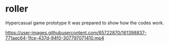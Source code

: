 # roller
Hypercasual game prototype
It was prepared to show how the codes work. 

https://user-images.githubusercontent.com/65722870/161398837-771aec64-1fce-437d-94f0-307797071410.mp4
